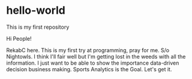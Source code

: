 # hello-world
This is my first repository

Hi People! 

RekabC here. This is my first try at programming, pray for me. S/o Nightowls.
I think I'll fair well but I'm getting lost in the weeds with all the information. 
I just want to be able to show the importance data-driven decision business making.
Sports Analytics is the Goal. Let's get it.
